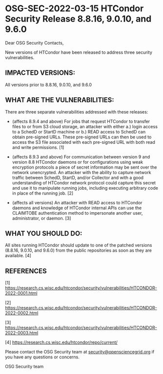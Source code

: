 # OSG-SEC-2022-03-15 HTCondor Security Release 8.8.16, 9.0.10, and 9.6.0

Dear OSG Security Contacts,

New versions of HTCondor have been released to address three security vulnerabilities.

## IMPACTED VERSIONS:
All versions prior to 8.8.16, 9.0.10, and 9.6.0

## WHAT ARE THE VULNERABILITIES:
There are three separate vulnerabilities addressed with these releases:

- (affects 8.9.4 and above) For jobs that request HTCondor to transfer files to or from S3 cloud storage, an attacker with either a.) login access to a SchedD or StartD machine or b.) READ access to SchedD can obtain pre-signed URLs. These pre-signed URLs can then be used to access the S3 file associated with each pre-signed URL with both read and write permissions. [1]

- (affects 8.9.3 and above) For communication between version 9  and version 8.8 HTCondor daemons or for configurations using weak encryption protocols a piece of secret information may be sent over the network unencrypted.  An attacker with the ability to capture network traffic between SchedD, StartD, and/or Collector and with a good understanding of HTCondor network protocol could capture this secret and use it to manipulate running jobs, including executing arbitrary code in place of the running job. [2]

- (affects all versions) An attacker with READ access to HTCondor daemons and knowledge of HTCondor internal APIs can use the CLAIMTOBE authentication method to impersonate another user, administrator, or daemon. [3]

## WHAT YOU SHOULD DO:
All sites running HTCondor should update to one of the patched versions (8.8.16, 9.0.10, and 9.6.0) from the public repositories as soon as they are available. [4]

## REFERENCES
[1] https://research.cs.wisc.edu/htcondor/security/vulnerabilities/HTCONDOR-2022-0001.html

[2] https://research.cs.wisc.edu/htcondor/security/vulnerabilities/HTCONDOR-2022-0002.html

[3] https://research.cs.wisc.edu/htcondor/security/vulnerabilities/HTCONDOR-2022-0003.html

[4] https://research.cs.wisc.edu/htcondor/repo/current/

Please contact the OSG Security team at security@opensciencegrid.org if you have any questions or concerns.

OSG Security team
